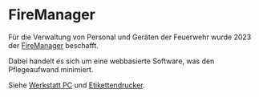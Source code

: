 # FireManager

Für die Verwaltung von Personal und Geräten der Feuerwehr wurde 2023 der [FireManager](https://www.firemanager.de) beschafft.

Dabei handelt es sich um eine webbasierte Software, was den Pflegeaufwand minimiert.  

Siehe [Werkstatt PC](../Hardware/Computer.md#werkstatt-pc) und [Etikettendrucker](../Hardware/Drucker.md#etikettendrucker).